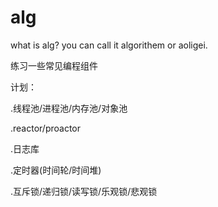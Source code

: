# alg
what is alg?
you can call it algorithem or aoligei.

练习一些常见编程组件

计划：

.线程池/进程池/内存池/对象池

.reactor/proactor

.日志库

.定时器(时间轮/时间堆)

.互斥锁/递归锁/读写锁/乐观锁/悲观锁

